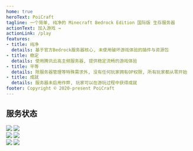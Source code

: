 ```yaml
---
home: true
heroText: PoiCraft
tagline: 一个简单, 纯净的 Minecraft Bedrock Edition 国际版 生存服务器
actionText: 加入游戏 →
actionLink: /play
features:
- title: 纯净
  details: 基于官方Bedrock服务器核心, 未使用破坏游戏体验的插件与资源包
- title: 稳定
  details: 使用腾讯云高主频服务器, 提供稳定流畅的游戏体验
- title: 平等
  details: 除服务器管理等特殊需求外, 没有任何玩家拥有OP权限, 所有玩家都从零开始
- title: 成就
  details: 服务器未启用作弊, 玩家可以在游玩过程中获得成就
footer: Copyright © 2020-present PoiCraft
---
```


## 服务状态

![](https://status.evax.top/api/badge/18/uptime/24h?labelPrefix=PoiCraft-Server%20&style=for-the-badge)  ![](https://status.evax.top/api/badge/18/status?labelPrefix=PoiCraft-Server%20&style=for-the-badge)  
![](https://status.evax.top/api/badge/16/uptime/24h?labelPrefix=PoiCraft-Bot%20&style=for-the-badge)  ![](https://status.evax.top/api/badge/16/status?labelPrefix=PoiCraft-Bot%20&style=for-the-badge)  
![](https://status.evax.top/api/badge/22/uptime/24h?labelPrefix=PoiCraft-Addr%20&style=for-the-badge)  ![](https://status.evax.top/api/badge/22/status?labelPrefix=PoiCraft-Bot%20&style=for-the-badge) 
